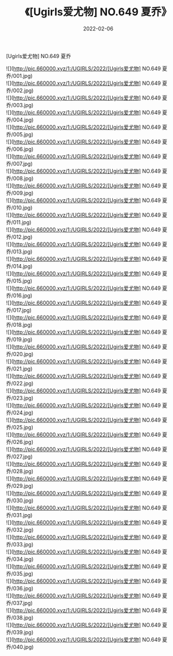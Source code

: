 ﻿---
layout: post
title:  《[Ugirls爱尤物] NO.649 夏乔》
date:   2022-02-06
img: http://pic.660000.xyz/1:/UGIRLS/2022/[Ugirls爱尤物] NO.649 夏乔/000.jpg
categories: [美女, 清纯, 唯美]
---

[Ugirls爱尤物] NO.649 夏乔

 ![](http://pic.660000.xyz/1:/UGIRLS/2022/[Ugirls爱尤物] NO.649 夏乔/001.jpg) <br>![](http://pic.660000.xyz/1:/UGIRLS/2022/[Ugirls爱尤物] NO.649 夏乔/002.jpg) <br>![](http://pic.660000.xyz/1:/UGIRLS/2022/[Ugirls爱尤物] NO.649 夏乔/003.jpg) <br>![](http://pic.660000.xyz/1:/UGIRLS/2022/[Ugirls爱尤物] NO.649 夏乔/004.jpg) <br>![](http://pic.660000.xyz/1:/UGIRLS/2022/[Ugirls爱尤物] NO.649 夏乔/005.jpg) <br>![](http://pic.660000.xyz/1:/UGIRLS/2022/[Ugirls爱尤物] NO.649 夏乔/006.jpg) <br>![](http://pic.660000.xyz/1:/UGIRLS/2022/[Ugirls爱尤物] NO.649 夏乔/007.jpg) <br>![](http://pic.660000.xyz/1:/UGIRLS/2022/[Ugirls爱尤物] NO.649 夏乔/008.jpg) <br>![](http://pic.660000.xyz/1:/UGIRLS/2022/[Ugirls爱尤物] NO.649 夏乔/009.jpg) <br>![](http://pic.660000.xyz/1:/UGIRLS/2022/[Ugirls爱尤物] NO.649 夏乔/010.jpg) <br>![](http://pic.660000.xyz/1:/UGIRLS/2022/[Ugirls爱尤物] NO.649 夏乔/011.jpg) <br>![](http://pic.660000.xyz/1:/UGIRLS/2022/[Ugirls爱尤物] NO.649 夏乔/012.jpg) <br>![](http://pic.660000.xyz/1:/UGIRLS/2022/[Ugirls爱尤物] NO.649 夏乔/013.jpg) <br>![](http://pic.660000.xyz/1:/UGIRLS/2022/[Ugirls爱尤物] NO.649 夏乔/014.jpg) <br>![](http://pic.660000.xyz/1:/UGIRLS/2022/[Ugirls爱尤物] NO.649 夏乔/015.jpg) <br>![](http://pic.660000.xyz/1:/UGIRLS/2022/[Ugirls爱尤物] NO.649 夏乔/016.jpg) <br>![](http://pic.660000.xyz/1:/UGIRLS/2022/[Ugirls爱尤物] NO.649 夏乔/017.jpg) <br>![](http://pic.660000.xyz/1:/UGIRLS/2022/[Ugirls爱尤物] NO.649 夏乔/018.jpg) <br>![](http://pic.660000.xyz/1:/UGIRLS/2022/[Ugirls爱尤物] NO.649 夏乔/019.jpg) <br>![](http://pic.660000.xyz/1:/UGIRLS/2022/[Ugirls爱尤物] NO.649 夏乔/020.jpg) <br>![](http://pic.660000.xyz/1:/UGIRLS/2022/[Ugirls爱尤物] NO.649 夏乔/021.jpg) <br>![](http://pic.660000.xyz/1:/UGIRLS/2022/[Ugirls爱尤物] NO.649 夏乔/022.jpg) <br>![](http://pic.660000.xyz/1:/UGIRLS/2022/[Ugirls爱尤物] NO.649 夏乔/023.jpg) <br>![](http://pic.660000.xyz/1:/UGIRLS/2022/[Ugirls爱尤物] NO.649 夏乔/024.jpg) <br>![](http://pic.660000.xyz/1:/UGIRLS/2022/[Ugirls爱尤物] NO.649 夏乔/025.jpg) <br>![](http://pic.660000.xyz/1:/UGIRLS/2022/[Ugirls爱尤物] NO.649 夏乔/026.jpg) <br>![](http://pic.660000.xyz/1:/UGIRLS/2022/[Ugirls爱尤物] NO.649 夏乔/027.jpg) <br>![](http://pic.660000.xyz/1:/UGIRLS/2022/[Ugirls爱尤物] NO.649 夏乔/028.jpg) <br>![](http://pic.660000.xyz/1:/UGIRLS/2022/[Ugirls爱尤物] NO.649 夏乔/029.jpg) <br>![](http://pic.660000.xyz/1:/UGIRLS/2022/[Ugirls爱尤物] NO.649 夏乔/030.jpg) <br>![](http://pic.660000.xyz/1:/UGIRLS/2022/[Ugirls爱尤物] NO.649 夏乔/031.jpg) <br>![](http://pic.660000.xyz/1:/UGIRLS/2022/[Ugirls爱尤物] NO.649 夏乔/032.jpg) <br>![](http://pic.660000.xyz/1:/UGIRLS/2022/[Ugirls爱尤物] NO.649 夏乔/033.jpg) <br>![](http://pic.660000.xyz/1:/UGIRLS/2022/[Ugirls爱尤物] NO.649 夏乔/034.jpg) <br>![](http://pic.660000.xyz/1:/UGIRLS/2022/[Ugirls爱尤物] NO.649 夏乔/035.jpg) <br>![](http://pic.660000.xyz/1:/UGIRLS/2022/[Ugirls爱尤物] NO.649 夏乔/036.jpg) <br>![](http://pic.660000.xyz/1:/UGIRLS/2022/[Ugirls爱尤物] NO.649 夏乔/037.jpg) <br>![](http://pic.660000.xyz/1:/UGIRLS/2022/[Ugirls爱尤物] NO.649 夏乔/038.jpg) <br>![](http://pic.660000.xyz/1:/UGIRLS/2022/[Ugirls爱尤物] NO.649 夏乔/039.jpg) <br>![](http://pic.660000.xyz/1:/UGIRLS/2022/[Ugirls爱尤物] NO.649 夏乔/040.jpg) <br>